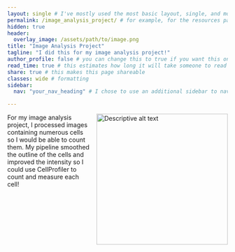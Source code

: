```yaml
---
layout: single # I've mostly used the most basic layout, single, and modified it from there but feel free to pick a different one and play around!
permalink: /image_analysis_project/ # for example, for the resources page you would put resources
hidden: true
header:
  overlay_image: /assets/path/to/image.png
title: "Image Analysis Project"
tagline: "I did this for my image analysis project!"   
author_profile: false # you can change this to true if you want this on the side again!
read_time: true # this estimates how long it will take someone to read this page
share: true # this makes this page shareable
classes: wide # formatting
sidebar:
  nav: "your_nav_heading" # I chose to use an additional sidebar to navigate different parts of this page instead of the author profile. If you use this you will have to add a new section to your navigation.yml file, or you can comment this section out.

---
```


<img src="/assets/path/to/side_image.jpg" alt="Descriptive alt text" style="float: right; margin: 0 0 1em 1em; width: 300px;">

For my image analysis project, I processed images containing numerous cells so I would be able to count them. My pipeline smoothed the outline of the cells and improved the intensity so I could use CellProfiler to count and measure each cell!
